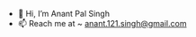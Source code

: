 - 👋 Hi, I’m Anant Pal Singh
- 📫 Reach me at ~ anant.121.singh@gmail.com

<!---
misternant/misternant is a ✨ special ✨ repository because its `README.md` (this file) appears on your GitHub profile.
You can click the Preview link to take a look at your changes.
--->
